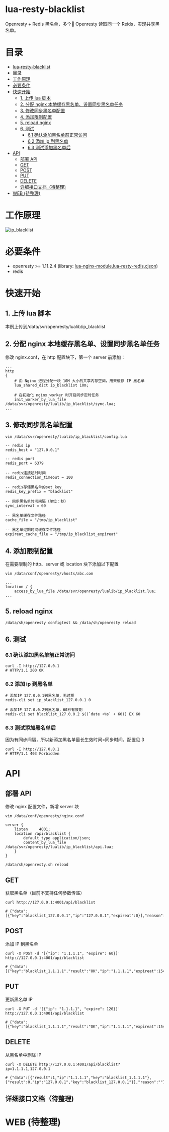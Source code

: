 # lua-resty-blacklist

Openresty + Redis 黑名单，多个 Openresty 读取同一个 Reids，实现共享黑名单。

# 目录

- [lua-resty-blacklist](#lua-resty-blacklist)
- [目录](#%E7%9B%AE%E5%BD%95)
- [工作原理](#%E5%B7%A5%E4%BD%9C%E5%8E%9F%E7%90%86)
- [必要条件](#%E5%BF%85%E8%A6%81%E6%9D%A1%E4%BB%B6)
- [快速开始](#%E5%BF%AB%E9%80%9F%E5%BC%80%E5%A7%8B)
    - [1. 上传 lua 脚本](#1-%E4%B8%8A%E4%BC%A0-lua-%E8%84%9A%E6%9C%AC)
    - [2. 分配 nginx 本地缓存黑名单、设置同步黑名单任务](#2-%E5%88%86%E9%85%8D-nginx-%E6%9C%AC%E5%9C%B0%E7%BC%93%E5%AD%98%E9%BB%91%E5%90%8D%E5%8D%95%E8%AE%BE%E7%BD%AE%E5%90%8C%E6%AD%A5%E9%BB%91%E5%90%8D%E5%8D%95%E4%BB%BB%E5%8A%A1)
    - [3. 修改同步黑名单配置](#3-%E4%BF%AE%E6%94%B9%E5%90%8C%E6%AD%A5%E9%BB%91%E5%90%8D%E5%8D%95%E9%85%8D%E7%BD%AE)
    - [4. 添加限制配置](#4-%E6%B7%BB%E5%8A%A0%E9%99%90%E5%88%B6%E9%85%8D%E7%BD%AE)
    - [5. reload nginx](#5-reload-nginx)
    - [6. 测试](#6-%E6%B5%8B%E8%AF%95)
        - [6.1 确认添加黑名单前正常访问](#61-%E7%A1%AE%E8%AE%A4%E6%B7%BB%E5%8A%A0%E9%BB%91%E5%90%8D%E5%8D%95%E5%89%8D%E6%AD%A3%E5%B8%B8%E8%AE%BF%E9%97%AE)
        - [6.2 添加 ip 到黑名单](#62-%E6%B7%BB%E5%8A%A0-ip-%E5%88%B0%E9%BB%91%E5%90%8D%E5%8D%95)
        - [6.3 测试添加黑名单后](#63-%E6%B5%8B%E8%AF%95%E6%B7%BB%E5%8A%A0%E9%BB%91%E5%90%8D%E5%8D%95%E5%90%8E)
- [API](#api)
    - [部署 API](#%E9%83%A8%E7%BD%B2-api)
    - [GET](#get)
    - [POST](#post)
    - [PUT](#put)
    - [DELETE](#delete)
    - [详细接口文档（待整理)](#%E8%AF%A6%E7%BB%86%E6%8E%A5%E5%8F%A3%E6%96%87%E6%A1%A3%E5%BE%85%E6%95%B4%E7%90%86)
- [WEB (待整理)](#web-%E5%BE%85%E6%95%B4%E7%90%86)

# 工作原理

![ip_blacklist](/docs/pic/ip_blacklist.png)

# 必要条件

- openresty >= 1.11.2.4 (library: [lua-nginx-module](https://github.com/openresty/lua-nginx-module),[lua-resty-redis](https://github.com/openresty/lua-resty-redis),[cjson](https://www.kyne.com.au/~mark/software/lua-cjson.php))
- redis

# 快速开始

## 1. 上传 lua 脚本

本例上传到/data/svr/openresty/lualib/ip_blacklist

## 2. 分配 nginx 本地缓存黑名单、设置同步黑名单任务

修改 nginx.conf，在 http 配置块下，第一个 server 前添加：

```
...
http
{
    # 由 Nginx 进程分配一块 10M 大小的共享内存空间，用来缓存 IP 黑名单
    lua_shared_dict ip_blacklist 10m;

    # 在初始化 nginx worker 时开启同步定时任务
    init_worker_by_lua_file /data/svr/openresty/lualib/ip_blacklist/sync.lua;
...
```

## 3. 修改同步黑名单配置

```
vim /data/svr/openresty/lualib/ip_blacklist/config.lua
```

```
-- redis ip
redis_host = "127.0.0.1"

-- redis port
redis_port = 6379

-- redis连接超时时间
redis_connection_timeout = 100

-- redis存储黑名单的set key
redis_key_prefix = "blacklist"

-- 同步黑名单时间间隔（单位：秒）
sync_interval = 60

-- 黑名单缓存文件路径
cache_file = "/tmp/ip_blacklist"

-- 黑名单过期时间缓存文件路径
expireat_cache_file = "/tmp/ip_blacklist_expireat"
```

## 4. 添加限制配置

在需要限制的 http、server 或 location 块下添加以下配置

```
vim /data/conf/openresty/vhosts/abc.com
```

```
...
location / {
    access_by_lua_file /data/svr/openresty/lualib/ip_blacklist.lua;
...
```

## 5. reload nginx

```
/data/sh/openresty configtest && /data/sh/openresty reload
```

## 6. 测试

### 6.1 确认添加黑名单前正常访问

```
curl -I http://127.0.0.1
# HTTP/1.1 200 OK
```

### 6.2 添加 ip 到黑名单

```
# 添加IP 127.0.0.1到黑名单，无过期
redis-cli set ip_blacklist_127.0.0.1 0

# 添加IP 127.0.0.2到黑名单，60秒有效期
redis-cli set blacklist_127.0.0.2 $((`date +%s` + 60)) EX 60
```

### 6.3 测试添加黑名单后

因为有同步间隔，所以新添加黑名单最长生效时间=同步时间，配置见 3

```
curl -I http://127.0.0.1
# HTTP/1.1 403 Forbidden
```

# API

## 部署 API

修改 nginx 配置文件，新增 server 块

```
vim /data/conf/openresty/nginx.conf
```

```
server {
    listen     4001;
    location /api/blacklist {
        default_type application/json;
        content_by_lua_file /data/svr/openresty/lualib/ip_blacklist/api.lua;
    }
}
```

```
/data/sh/openresty.sh reload
```

## GET

获取黑名单（目前不支持任何参数传递）

```
curl http://127.0.0.1:4001/api/blacklist

# {"data":[{"key":"blacklist_127.0.0.1","ip":"127.0.0.1","expireat":0}],"reason":""}
```

## POST

添加 IP 到黑名单

```
curl -X POST -d '[{"ip": "1.1.1.1", "expire": 60}]' http://127.0.0.1:4001/api/blacklist

# {"data":[{"key":"blacklist_1.1.1.1","result":"OK","ip":"1.1.1.1","expireat":1543386920}],"reason":""}
```

## PUT

更新黑名单 IP

```
curl -X PUT -d '[{"ip": "1.1.1.1", "expire": 120}]' http://127.0.0.1:4001/api/blacklist

# {"data":[{"key":"blacklist_1.1.1.1","result":"OK","ip":"1.1.1.1","expireat":1543387100}],"reason":""}
```

## DELETE

从黑名单中删除 IP

```
curl -X DELETE http://127.0.0.1:4001/api/blacklist?ip=1.1.1.1,127.0.0.1

# {"data":[{"result":1,"ip":"1.1.1.1","key":"blacklist_1.1.1.1"},{"result":0,"ip":"127.0.0.1","key":"blacklist_127.0.0.1"}],"reason":""}
```

## 详细接口文档（待整理)

# WEB (待整理)
